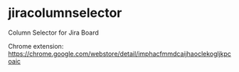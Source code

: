 # jiracolumnselector
Column Selector for Jira Board

Chrome extension:
https://chrome.google.com/webstore/detail/imphacfmmdcaijhaoclekogljkpcoaic

